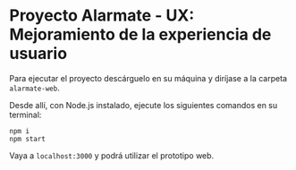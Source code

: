 # Proyecto Alarmate - UX: Mejoramiento de la experiencia de usuario

Para ejecutar el proyecto descárguelo en su máquina y diríjase a la carpeta `alarmate-web`.

Desde allí, con Node.js instalado, ejecute los siguientes comandos en su terminal:

```shell
npm i
npm start
```

Vaya a `localhost:3000` y podrá utilizar el prototipo web.
